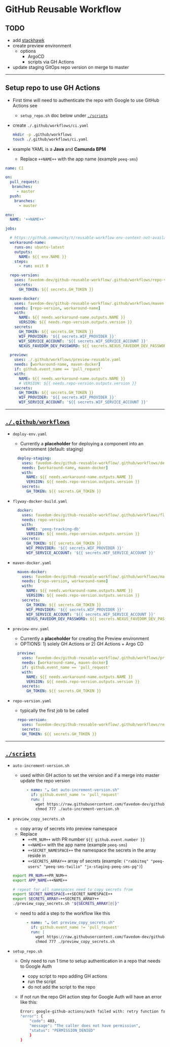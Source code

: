 # GitHub Reusable Workflow

## TODO

- add [stackhawk](https://docs.stackhawk.com/continuous-integration/github-actions.html)
- create preview environment
  - options
    - ArgoCD
    - scripts via GH Actions
- update staging GitOps repo version on merge to master

---

## Setup repo to use GH Actions

- First time will need to authenticate the repo with Google to use GitHub Actions see
  - `setup_repo.sh` doc below under [`./scripts`](#scripts)

- create `./.github/workflows/ci.yaml`

  ```bash
  mkdir -p .github/workflows
  touch ./.github/workflows/ci.yaml
  ```

- example YAML is a **Java** and **Camunda BPM**
  - Replace `++NAME++` with the app name (example `peeq-sms`)

```yaml
name: CI

on:
  pull_request:
   branches:
     - master
  push:
    branches:
      - master

env:
  NAME: '++NAME++'

jobs:

  # https://github.community/t/reusable-workflow-env-context-not-available-in-jobs-job-id-with/206111/10
  workaround-name:
    runs-on: ubuntu-latest
    outputs:
      NAME: ${{ env.NAME }}
    steps:
      - run: exit 0

  repo-version:
    uses: favedom-dev/github-reusable-workflow/.github/workflows/repo-version.yaml@master
    secrets:
      GH_TOKEN: ${{ secrets.GH_TOKEN }}

  maven-docker:
    uses: favedom-dev/github-reusable-workflow/.github/workflows/maven-docker.yaml@master
    needs: [repo-version, workaround-name]
    with:
      NAME: ${{ needs.workaround-name.outputs.NAME }}
      VERSION: ${{ needs.repo-version.outputs.version }}
    secrets:
      GH_TOKEN: ${{ secrets.GH_TOKEN }}
      WIF_PROVIDER: '${{ secrets.WIF_PROVIDER }}'
      WIF_SERVICE_ACCOUNT: '${{ secrets.WIF_SERVICE_ACCOUNT }}'
      NEXUS_FAVEDOM_DEV_PASSWORD: ${{ secrets.NEXUS_FAVEDOM_DEV_PASSWORD }}

  preview:
    uses: ./.github/workflows/preview-reusable.yaml
    needs: [workaround-name, maven-docker]
    if: github.event_name == 'pull_request'
    with:
      NAME: ${{ needs.workaround-name.outputs.NAME }}
      # VERSION: ${{ needs.repo-version.outputs.version }}
    secrets:
      GH_TOKEN: ${{ secrets.GH_TOKEN }}
      WIF_PROVIDER: '${{ secrets.WIF_PROVIDER }}'
      WIF_SERVICE_ACCOUNT: '${{ secrets.WIF_SERVICE_ACCOUNT }}'
```

---

## [`./.github/workflows`](./.github/workflows)

- `deploy-env.yaml`
  - Currently a **placeholder** for deploying a component into an environment (default: staging)

  ```yaml
    deploy-staging:
      uses: favedom-dev/github-reusable-workflow/.github/workflows/deploy-env.yaml@master
      needs: [workaround-name, maven-docker]
      with:
        NAME: ${{ needs.workaround-name.outputs.NAME }}
        VERSION: ${{ needs.repo-version.outputs.version }}
      secrets:
        GH_TOKEN: ${{ secrets.GH_TOKEN }}
  ```

- `flyway-docker-build.yaml`

  ```yaml
    docker:
      uses: favedom-dev/github-reusable-workflow/.github/workflows/flyway-docker-build.yaml@master
      needs: repo-version
      with:
        NAME: 'peeq-tracking-db'
        VERSION: ${{ needs.repo-version.outputs.version }}
      secrets:
        GH_TOKEN: ${{ secrets.GH_TOKEN }}
        WIF_PROVIDER: '${{ secrets.WIF_PROVIDER }}'
        WIF_SERVICE_ACCOUNT: '${{ secrets.WIF_SERVICE_ACCOUNT }}'
  ```

- `maven-docker.yaml`

  ```yaml
    maven-docker:
      uses: favedom-dev/github-reusable-workflow/.github/workflows/maven-docker.yaml@master
      needs: [repo-version, workaround-name]
      with:
        NAME: ${{ needs.workaround-name.outputs.NAME }}
        VERSION: ${{ needs.repo-version.outputs.version }}
      secrets:
        GH_TOKEN: ${{ secrets.GH_TOKEN }}
        WIF_PROVIDER: '${{ secrets.WIF_PROVIDER }}'
        WIF_SERVICE_ACCOUNT: '${{ secrets.WIF_SERVICE_ACCOUNT }}'
        NEXUS_FAVEDOM_DEV_PASSWORD: ${{ secrets.NEXUS_FAVEDOM_DEV_PASSWORD }}
  ```

- `preview-env.yaml`
  - Currently a **placeholder** for creating the Preview environment
  - OPTIONS: 1) solely GH Actions or 2) GH Actions + Argo CD

  ```yaml
    preview:
      uses: favedom-dev/github-reusable-workflow/.github/workflows/preview-env.yaml@master
      needs: [workaround-name, maven-docker]
      if: github.event_name == 'pull_request'
      with:
        NAME: ${{ needs.workaround-name.outputs.NAME }}
        VERSION: ${{ needs.repo-version.outputs.version }}
      secrets:
        GH_TOKEN: ${{ secrets.GH_TOKEN }}
  ```

- `repo-version.yaml`
  - typically the first job to be called

  ```yaml
    repo-version:
      uses: favedom-dev/github-reusable-workflow/.github/workflows/repo-version.yaml@master
      secrets:
      GH_TOKEN: ${{ secrets.GH_TOKEN }}
  ```

---

## [`./scripts`](./scripts)

- `auto-increment-version.sh`
  - used within GH action to set the version and if a merge into master update the repo version

  ```yaml
        - name: "☁️ Get auto-increment-version.sh"
          if: github.event_name != 'pull_request'
          run: |
            wget https://raw.githubusercontent.com/favedom-dev/github-reusable-workflow/master/scripts/auto-increment-version.sh
            chmod 777 ./auto-increment-version.sh
  ```

- `preview_copy_secrets.sh`
  - copy array of secrets into preview namespace
  - Replace
    - `++PR_NUM++` with PR number `${{ github.event.number }}`
    - `++NAME++` with the app name (example `peeq-sms`)
    - `++SECRET_NAMESPACE++` the namespace the secrets in the array reside in
    - `++SECRETS_ARRAY++` array of secrets (example: `("rabbitmq" "peeq-users" "peeq-sms-twilio" "jx-staging-peeq-sms-pg")`)

  ```bash
  export PR_NUM=++PR_NUM++
  export APP_NAME=++NAME++

  # repeat for all namespaces need to copy secrets from
  export SECRET_NAMESPACE=++SECRET_NAMESPACE++
  export SECRETS_ARRAY=++SECRETS_ARRAY++
  ./preview_copy_secrets.sh "${SECRETS_ARRAY[@]}"
  ```

  - need to add a step to the workflow like this

  ```yaml
        - name: "☁️ Get preview_copy_secrets.sh"
          if: github.event_name != 'pull_request'
          run: |
            wget https://raw.githubusercontent.com/favedom-dev/github-reusable-workflow/master/scripts/preview_copy_secrets.sh
            chmod 777 ./preview_copy_secrets.sh
  ```

- `setup_repo.sh`
  - Only need to run 1 time to setup authentication in a repo that needs to Google Auth
    - copy script to repo adding GH actions
    - run the script
    - do not add the script to the repo
  - If not run the repo GH action step for Google Auth will have an error like this:

    ```bash
    Error: google-github-actions/auth failed with: retry function failed with 0 attempts: failed to generate Google Cloud access token for ***: {
    "error": {
        "code": 403,
        "message": "The caller does not have permission",
        "status": "PERMISSION_DENIED"
        }
    }
    ```
